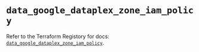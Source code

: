 # `data_google_dataplex_zone_iam_policy`

Refer to the Terraform Registory for docs: [`data_google_dataplex_zone_iam_policy`](https://registry.terraform.io/providers/hashicorp/google/4.76.0/docs/data-sources/dataplex_zone_iam_policy).
